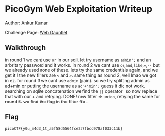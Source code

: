 # PicoGym Web Exploitation Writeup


Author: [Ankur Kumar](https://github.com/awsoankur) 

Challenge Page: [Web Gauntlet](http://jupiter.challenges.picoctf.org:54319/)

## Walkthrough
in round 1 we cant use `or` in our sqli.
let try username as `admin';` and an arbritary password and it works.
in round 2 we cant use `or`,`and`,`like`,`=`,`--` but we already used none of these.
lets try the same credentials again, and we get it !
the new filters are `<` and `>`.
same thing as round 2, well lmao we got in ez.
for round 3 we cant use `admin` (pain).
so we try splitting admin as ad+min or putting the username as `ad'+'min';`
guess it did not work.
searching on sqlite concatenation we find the `||` operator , so now replace that with our +
and retrying.
DONE!
new filter => `union`,
retrying the same for round 5.
we find the flag in the filter file .



## Flag
`picoCTF{y0u_m4d3_1t_a5f58d5564fce237fbcc978af033c11b}`
